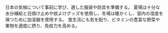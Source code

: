 日本の気候について事前に学び、適した服装や防具を準備する。
夏場は十分な水分補給と日焼け止めや蚊よけグッズを使用し、冬場は暖かくし、室内の湿度を保つために加湿器を使用する。
食生活にも気を配り、ビタミンの豊富な野菜や果物を適度に摂り、免疫力を高める。
